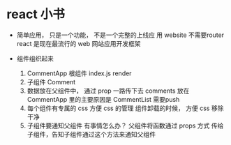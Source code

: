 # react 小书

- 简单应用， 只是一个功能， 不是一个完整的上线应 用 website 不需要router
  react 是现在最流行的 web 网站应用开发框架

- 组件组织起来
  1. CommentApp 根组件 index.js render
  2. 子组件   Comment 
  3. 数据放在父组件中， 通过 prop 一路传下去
    comments 放在 CommentApp 里的主要原因是 CommentList 需要push 
  4. 每个组件有专属的 css 方便 css 的管理
    组件卸载的时候， 方便 css 移除 干净
  5. 子组件要通知父组件 有事情怎么办？
    父组件将函数通过 props 方式 传给子组件，告知子组件通过这个方法来通知父组件